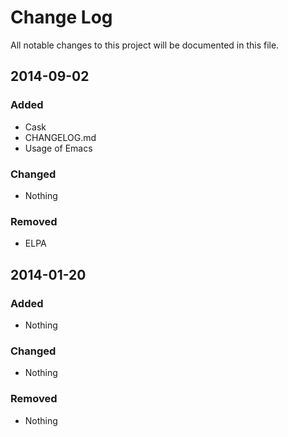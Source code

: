 Change Log
====

All notable changes to this project will be documented in this file.


## 2014-09-02

### Added

- Cask
- CHANGELOG.md
- Usage of Emacs

### Changed

- Nothing

### Removed

- ELPA


## 2014-01-20

### Added

- Nothing

### Changed

- Nothing

### Removed

- Nothing
